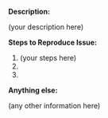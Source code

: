 <!--
 1. IF YOU DON'T FILL OUT THE FOLLOWING INFORMATION WE MIGHT CLOSE YOUR ISSUE WITHOUT INVESTIGATION
 2. SEARCH EXISTING ISSUES FOR AN ANSWER: https://goo.gl/ahXeJq
-->

**Description:**
<!-- (write below this line) -->

(your description here)

**Steps to Reproduce Issue:**
<!--
  Example:

  1. Log in to WordPress.
  2. Click Sidebar -> Post Scheduler.
  3. Schedule post type 'custom' to be published in 5 minutes.
  4. Observe no notification is sent.

  (write below this line) -->

1. (your steps here)
2.
3.

**Anything else:**

(any other information here)


<!--
  SEARCH EXISTING ISSUES FOR AN ANSWER: https://goo.gl/ahXeJq
-->
